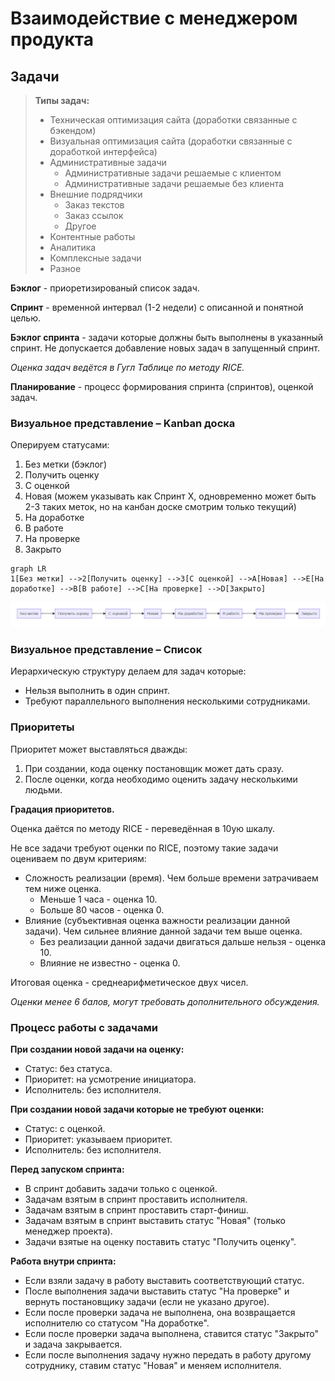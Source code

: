 # Взаимодействие с менеджером продукта

## Задачи

> **Типы задач:**
>
> * Техническая оптимизация сайта (доработки связанные с бэкендом)
> * Визуальная оптимизация сайта (доработки связанные с доработкой интерфейса)
> * Административные задачи
>   * Административные задачи решаемые с клиентом
>   * Административные задачи решаемые без клиента
> * Внешние подрядчики
>   * Заказ текстов
>   * Заказ ссылок
>   * Другое
> * Контентные работы
> * Аналитика
> * Комплексные задачи
> * Разное



**Бэклог** - приоретизированый список задач. 

**Спринт** - временной интервал (1-2 недели) с описанной и понятной целью. 

**Бэклог спринта** - задачи которые должны быть выполнены в указанный спринт. Не допускается добавление новых задач в запущенный спринт.

*Оценка задач ведётся в Гугл Таблице по методу RICE.*

**Планирование** - процесс формирования спринта (спринтов), оценкой задач.



### Визуальное представление – Kanban доска

Оперируем статусами:

1. Без метки (бэклог)
2. Получить оценку
3. С оценкой
4. Новая (можем указывать как Спринт Х, одновременно может быть 2-3 таких меток, но на канбан доске смотрим только текущий)
5. На доработке
6. В работе
7. На проверке
8. Закрыто

```mermaid
graph LR
1[Без метки] -->2[Получить оценку] -->3[С оценкой] -->A[Новая] -->E[На доработке] -->B[В работе] -->С[На проверке] -->D[Закрыто]

```

![image-20201019142903098](.\img\image-20201019142903098.png)

### Визуальное представление – Список

Иерархическую структуру делаем для задач которые:

- Нельзя выполнить в один спринт.
- Требуют параллельного выполнения несколькими сотрудниками.

### Приоритеты

Приоритет может выставляться дважды:

1. При создании, кода оценку постановщик может дать сразу.
2. После оценки, когда необходимо оценить задачу несколькими людьми.

**Градация приоритетов.**

Оценка даётся по методу RICE - переведённая в 10ую шкалу.

Не все задачи требуют оценки по RICE, поэтому такие задачи оцениваем по двум критериям:

- Сложность реализации (время). Чем больше времени затрачиваем тем ниже оценка.
  - Меньше 1 часа - оценка 10.
  - Больше 80 часов - оценка 0.
- Влияние (субъективная оценка важности реализации данной задачи). Чем сильнее влияние данной задачи тем выше оценка.
  - Без реализации данной задачи двигаться дальше нельзя - оценка 10.
  - Влияние не известно - оценка 0.

Итоговая оценка - среднеарифметическое двух чисел.

*Оценки менее 6 балов, могут требовать дополнительного обсуждения.*

### Процесс работы с задачами

**При создании новой задачи на оценку:**

- Статус: без статуса.
- Приоритет: на усмотрение инициатора.
- Исполнитель: без исполнителя.

**При создании новой задачи которые не требуют оценки:**

* Статус: с оценкой.
* Приоритет: указываем приоритет.
* Исполнитель: без исполнителя.

**Перед запуском спринта:**

- В спринт добавить задачи только с оценкой.
- Задачам взятым в спринт проставить исполнителя.
- Задачам взятым в спринт проставить старт-финиш. 
- Задачам взятым в спринт выставить статус "Новая" (только менеджер проекта).
- Задачи взятые на оценку поставить статус "Получить оценку".

**Работа внутри спринта:**

- Если взяли задачу в работу выставить соответствующий статус.
- После выполнения задачи выставить статус "На проверке" и вернуть постановщику задачи (если не указано другое).
- Если после проверки задача не выполнена, она возвращается исполнителю со статусом "На доработке".
- Если после проверки задача выполнена, ставится статус "Закрыто" и задача закрывается.
- Если после выполнения задачу нужно передать в работу другому сотруднику, ставим статус "Новая" и меняем исполнителя.